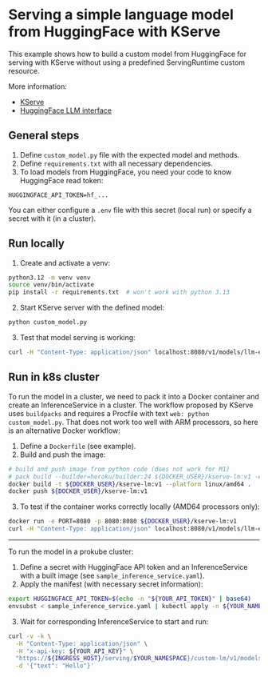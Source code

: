 # Serving a simple language model from HuggingFace with KServe

This example shows how to build a custom model from HuggingFace for serving with KServe without using a predefined ServingRuntime custom resource.

More information:
* [KServe](https://kserve.github.io/website/master/modelserving/v1beta1/custom/custom_model/) 
* [HuggingFace LLM interface](https://huggingface.co/docs/transformers/llm_tutorial)

## General steps
1. Define `custom_model.py` file with the expected model and methods.
2. Define `requirements.txt` with all necessary dependencies.
3. To load models from HuggingFace, you need your code to know HuggingFace read token:
```env
HUGGINGFACE_API_TOKEN=hf_...
```
You can either configure a `.env` file with this secret (local run) or specify a secret with it (in a cluster).

## Run locally
1. Create and activate a venv:
```sh
python3.12 -m venv venv
source venv/bin/activate
pip install -r requirements.txt  # won't work with python 3.13
```
2. Start KServe server with the defined model:
```sh
python custom_model.py
```
3. Test that model serving is working: 
```sh
curl -H "Content-Type: application/json" localhost:8080/v1/models/llm-example:predict -d '{"text": "Hello"}'
```

## Run in k8s cluster
To run the model in a cluster, we need to pack it into a Docker container and create an InferenceService in a cluster. The workflow proposed by KServe uses `buildpacks` and requires a Procfile with text `web: python custom_model.py`. That does not work too well with ARM processors, so here is an alternative Docker workflow:
1. Define a `Dockerfile` (see example).
2. Build and push the image:
```bash
# build and push image from python code (does not work for M1)
# pack build --builder=heroku/builder:24 ${DOCKER_USER}/kserve-lm:v1 -e --platform linux/amd64
docker build -t ${DOCKER_USER}/kserve-lm:v1 --platform linux/amd64 .
docker push ${DOCKER_USER}/kserve-lm:v1
```
3. To test if the container works correctly locally (AMD64 processors only): 
```bash
docker run -e PORT=8080 -p 8080:8080 ${DOCKER_USER}/kserve-lm:v1
curl -H "Content-Type: application/json" localhost:8080/v1/models/llm-example:predict -d '{"text": "Hello"}'
```
---
To run the model in a prokube cluster:
1. Define a secret with HuggingFace API token and an InferenceService with a built image (see `sample_inference_service.yaml`).
2. Apply the manifest (with necessary secret information):
```sh
export HUGGINGFACE_API_TOKEN=$(echo -n "${YOUR_API_TOKEN}" | base64)
envsubst < sample_inference_service.yaml | kubectl apply -n ${YOUR_NAMESPACE} -f -
```
3. Wait for corresponding InferenceService to start and run:
```sh
curl -v -k \
  -H "Content-Type: application/json" \
  -H "x-api-key: ${YOUR_API_KEY}" \
  "https://${INGRESS_HOST}/serving/$YOUR_NAMESPACE}/custom-lm/v1/models/llm-example:predict" \
  -d '{"text": "Hello"}'
```
